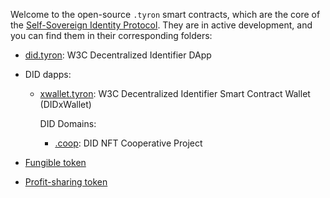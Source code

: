 Welcome to the open-source ```.tyron``` smart contracts, which are the core of the [Self-Sovereign Identity Protocol](https://www.ssiprotocol.com). They are in active development, and you can find them in their corresponding folders:

- [did.tyron](./DID/did.tyron.scilla): W3C Decentralized Identifier DApp

- DID dapps:

    - [xwallet.tyron](./DID/DIDdapps/DIDxWallet/xwallet.tyron.scilla): W3C Decentralized Identifier Smart Contract Wallet (DIDxWallet)

        DID Domains:

        - [.coop](./DID/DIDdapps/Coop/coop.tyron.scilla): DID NFT Cooperative Project

- [Fungible token](./FUNGIBLE_TOKENS/README.md)

- [Profit-sharing token](./PST/README.md) 
